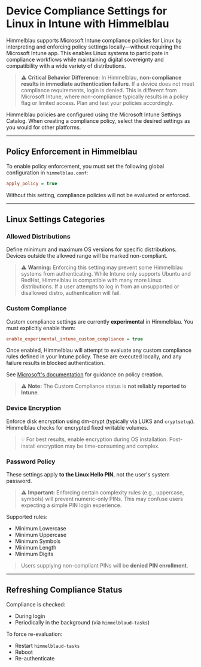 # Device Compliance Settings for Linux in Intune with Himmelblau

Himmelblau supports Microsoft Intune compliance policies for Linux by interpreting and enforcing policy settings locally—without requiring the Microsoft Intune app. This enables Linux systems to participate in compliance workflows while maintaining digital sovereignty and compatibility with a wide variety of distributions.

> ⚠️ **Critical Behavior Difference:**
> In Himmelblau, **non-compliance results in immediate authentication failure**.
> If a device does not meet compliance requirements, login is denied.
> This is different from Microsoft Intune, where non-compliance typically results in a policy flag or limited access. Plan and test your policies accordingly.

Himmelblau policies are configured using the Microsoft Intune Settings Catalog. When creating a compliance policy, select the desired settings as you would for other platforms.

---

## Policy Enforcement in Himmelblau

To enable policy enforcement, you must set the following global configuration in `himmelblau.conf`:

```ini
apply_policy = true
```

Without this setting, compliance policies will not be evaluated or enforced.

---

## Linux Settings Categories

### Allowed Distributions

Define minimum and maximum OS versions for specific distributions. Devices outside the allowed range will be marked non-compliant.

> ⚠️ **Warning:** Enforcing this setting may prevent some Himmelblau systems from authenticating.
> While Intune only supports Ubuntu and RedHat, Himmelblau is compatible with many more Linux distributions. If a user attempts to log in from an unsupported or disallowed distro, authentication will fail.

### Custom Compliance

Custom compliance settings are currently **experimental** in Himmelblau. You must explicitly enable them:

```ini
enable_experimental_intune_custom_compliance = true
```

Once enabled, Himmelblau will attempt to evaluate any custom compliance rules defined in your Intune policy. These are executed locally, and any failure results in blocked authentication.

See [Microsoft's documentation](https://learn.microsoft.com/en-us/intune/intune-service/protect/compliance-use-custom-settings) for guidance on policy creation.

> ⚠️ **Note:** The Custom Compliance status is **not reliably reported to Intune**.

### Device Encryption

Enforce disk encryption using dm-crypt (typically via LUKS and `cryptsetup`). Himmelblau checks for encrypted fixed writable volumes.

> 💡 For best results, enable encryption during OS installation. Post-install encryption may be time-consuming and complex.

### Password Policy

These settings apply **to the Linux Hello PIN**, not the user's system password.

> ⚠️ **Important:**
> Enforcing certain complexity rules (e.g., uppercase, symbols) will prevent numeric-only PINs. This may confuse users expecting a simple PIN login experience.

Supported rules:

* Minimum Lowercase
* Minimum Uppercase
* Minimum Symbols
* Minimum Length
* Minimum Digits

> Users supplying non-compliant PINs will be **denied PIN enrollment**.

---

## Refreshing Compliance Status

Compliance is checked:

* During login
* Periodically in the background (via `himmelblaud-tasks`)

To force re-evaluation:

* Restart `himmelblaud-tasks`
* Reboot
* Re-authenticate
